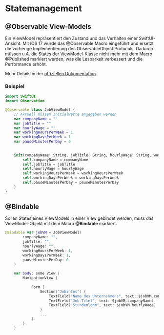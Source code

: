 # Statemanagement

## @Observable View-Models

Ein ViewModel repräsentiert den Zustand und das Verhalten einer SwiftUI-Ansicht.
Mit iOS 17 wurde das @Observable Macro eingeführt und ersetzt die vorherige Implementierung des ObservableObject Protocols. Dadurch müssen u.A. die States der ViewModel-Klasse nicht mehr mit dem Macro @Published markiert werden, was die Lesbarkeit verbessert und die Performance erhöht.

Mehr Details in der [offiziellen Dokumentation](https://developer.apple.com/documentation/swiftui/migrating-from-the-observable-object-protocol-to-the-observable-macro)

### Beispiel

```swift
import SwiftUI
import Observation

@Observable class JobViewModel {
    // Aktuell müssen Initialwerte angegeben werden
    var companyName = ""
    var jobTitle = ""
    var hourlyWage = ""
    var workingHoursPerWeek = 1
    var workingDaysPerWeek = 1
    var pauseMinutesPerDay = 0
    
    
    init(companyName: String, jobTitle: String, hourlyWage: String, workingHoursPerWeek: Int, workingDaysPerWeek: Int, pauseMinutesPerDay: Int) {
        self.companyName = companyName
        self.jobTitle = jobTitle
        self.hourlyWage = hourlyWage
        self.workingHoursPerWeek = workingHoursPerWeek
        self.workingDaysPerWeek = workingDaysPerWeek
        self.pauseMinutesPerDay = pauseMinutesPerDay
    }
}
```

## @Bindable

Sollen States eines ViewModels in einer View gebindet werden, muss das ViewModel-Objekt mit dem Macro **@Bindable** markiert.

```swift
@Bindable var jobVM = JobViewModel(
        companyName: "",
        jobTitle: "",
        hourlyWage: "",
        workingHoursPerWeek: 1,
        workingDaysPerWeek: 1,
        pauseMinutesPerDay: 0
    )
    
    var body: some View {
        NavigationView {
            
            Form {
                Section("Jobinfos") {
                    TextField("Name des Unternehmens", text: $jobVM.companyName)
                    TextField("Job-Titel", text: $jobVM.companyName)
                    TextField("Stundenlohn", text: $jobVM.hourlyWage)
                }
                ...
            }
        }
    }
```
